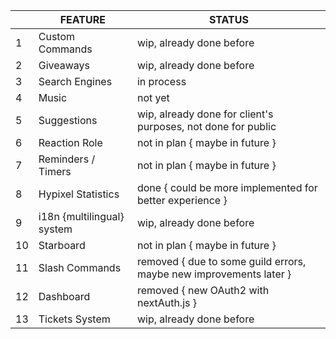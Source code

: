 |    |               FEATURE          |                                           STATUS                                       |
|----|--------------------------------|----------------------------------------------------------------------------------------|
|  1 | Custom Commands                | wip, already done before                                                               |
|  2 | Giveaways                      | wip, already done before                                                               |
|  3 | Search Engines                 | in process                                                                             |
|  4 | Music                          | not yet                                                                                |
|  5 | Suggestions                    | wip, already done for client's purposes, not done for public                           |
|  6 | Reaction Role                  | not in plan { maybe in future }                                                        |
|  7 | Reminders / Timers             | not in plan { maybe in future }                                                        |
|  8 | Hypixel Statistics             | done { could be more implemented for better experience }                               |
|  9 | i18n {multilingual} system     | wip, already done before                                                               |
| 10 | Starboard                      | not in plan { maybe in future }                                                        |
| 11 | Slash Commands                 | removed { due to some guild errors, maybe new improvements later }                     |
| 12 | Dashboard                      | removed { new OAuth2 with nextAuth.js }                                                |
| 13 | Tickets System                 | wip, already done before                                                               |

